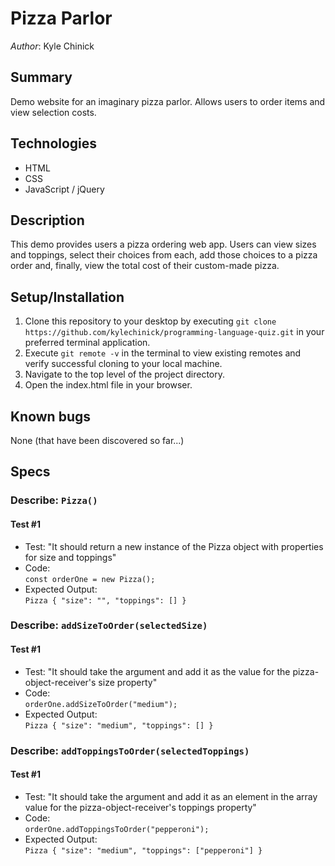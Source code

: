 # Pizza Parlor

_Author_: Kyle Chinick

## Summary

Demo website for an imaginary pizza parlor. Allows users to order items and view selection costs.

## Technologies

- HTML
- CSS
- JavaScript / jQuery

## Description

This demo provides users a pizza ordering web app. Users can view sizes and toppings, select their choices from each, add those choices to a pizza order and, finally, view the total cost of their custom-made pizza.

## Setup/Installation

1. Clone this repository to your desktop by executing `git clone https://github.com/kylechinick/programming-language-quiz.git` in your preferred terminal application.
2. Execute `git remote -v` in the terminal to view existing remotes and verify successful cloning to your local machine.
3. Navigate to the top level of the project directory.
4. Open the index.html file in your browser.

## Known bugs

None (that have been discovered so far...)

## Specs

### Describe: `Pizza()`

#### Test #1

- Test: "It should return a new instance of the Pizza object with properties for size and toppings"
- Code: \
  `const orderOne = new Pizza();`
- Expected Output:\
  `Pizza { "size": "", "toppings": [] }`

### Describe: `addSizeToOrder(selectedSize)`

#### Test #1

- Test: "It should take the argument and add it as the value for the pizza-object-receiver's size property"
- Code: \
  `orderOne.addSizeToOrder("medium");`
- Expected Output:\
  `Pizza { "size": "medium", "toppings": [] }`

### Describe: `addToppingsToOrder(selectedToppings)`

#### Test #1

- Test: "It should take the argument and add it as an element in the array value for the pizza-object-receiver's toppings property"
- Code: \
  `orderOne.addToppingsToOrder("pepperoni");`
- Expected Output:\
  `Pizza { "size": "medium", "toppings": ["pepperoni"] }`
